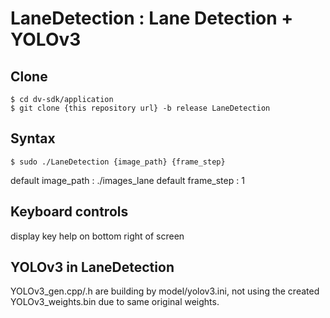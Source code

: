 # LaneDetection : Lane Detection + YOLOv3

## Clone
```
$ cd dv-sdk/application
$ git clone {this repository url} -b release LaneDetection
```

## Syntax
```
$ sudo ./LaneDetection {image_path} {frame_step}
```
default image_path : ./images_lane
default frame_step : 1

## Keyboard controls

display key help on bottom right of screen

## YOLOv3 in LaneDetection

YOLOv3_gen.cpp/.h are building by model/yolov3.ini,
not using the created YOLOv3_weights.bin due to same original weights.
